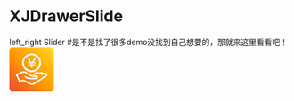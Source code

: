 # XJDrawerSlide
left_right Slider
#是不是找了很多demo没找到自己想要的，那就来这里看看吧！
![](https://github.com/jamace/XJDrawerSlide/blob/master/XJDrawerSlide/logo80%402x.png)
